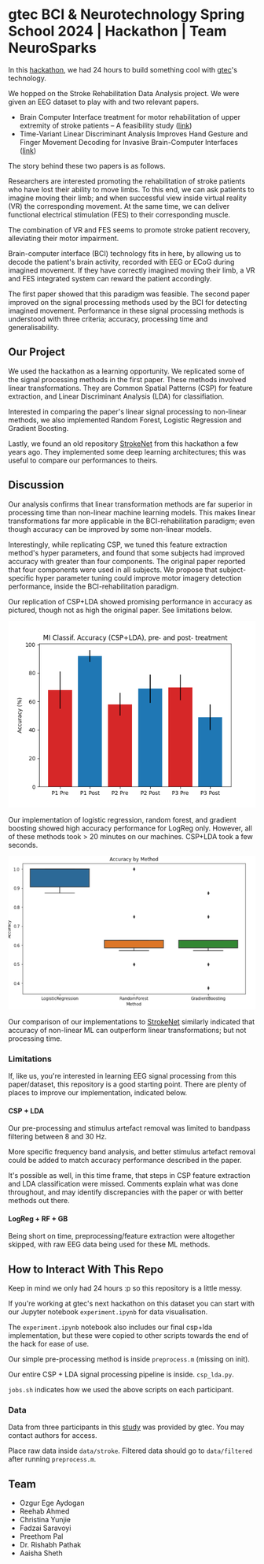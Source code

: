 # gtec BCI & Neurotechnology Spring School 2024 | Hackathon | Team NeuroSparks

In this [hackathon](https://www.br41n.io/), we had 24 hours to build something 
cool with [gtec](https://www.gtec.at/)'s technology. 

We hopped on the Stroke Rehabilitation Data Analysis project. We were given an
EEG dataset to play with and two relevant papers.

- Brain Computer Interface treatment for motor rehabilitation of upper extremity
of stroke patients – A feasibility study ([link](https://pubmed.ncbi.nlm.nih.gov/33192277/))
- Time-Variant Linear Discriminant Analysis Improves Hand Gesture and Finger Movement Decoding
for Invasive Brain-Computer Interfaces ([link](https://www.frontiersin.org/articles/10.3389/fnins.2019.00901/full))

The story behind these two papers is as follows.

Researchers are interested promoting the rehabilitation of stroke patients
who have lost their ability to move limbs. To this end, we can ask patients
to imagine moving their limb; and when successful view inside virtual reality 
(VR) the corresponding movement. At the same time, we can deliver functional
electrical stimulation (FES) to their corresponding muscle.

The combination of VR and FES seems to promote stroke patient recovery,
alleviating their motor impairment.

Brain-computer interface (BCI) technology fits in here, by allowing us to decode
the patient's brain activity, recorded with
EEG or ECoG during imagined movement. If they have
correctly imagined moving their limb, a VR and FES integrated system can 
reward the patient accordingly.

The first paper showed that this paradigm was feasible. The second paper
improved on the signal processing methods used by the BCI for detecting
imagined movement. Performance in these signal processing methods is understood
with three criteria; accuracy, processing time and generalisability.

## Our Project

We used the hackathon as a learning opportunity. We replicated some of the
signal processing methods in the first paper. These methods involved
linear transformations. They are Common Spatial Patterns (CSP) for feature 
extraction, and Linear Discriminant Analysis (LDA) for classifiation.

Interested in comparing the paper's linear signal processing to non-linear
methods, we also implemented Random Forest, Logistic Regression and Gradient
Boosting.

Lastly, we found an old repository
[StrokeNet](https://github.com/hWils/Stroke-Net) from this hackathon a few
years ago. They implemented some deep learning architectures; this was useful
to compare our performances to theirs.

## Discussion

Our analysis confirms that linear transformation methods are far superior
in processing time than non-linear machine learning models. This makes linear
transformations far more applicable in the BCI-rehabilitation paradigm; even
though accuracy can be improved by some non-linear models.

Interestingly, while replicating CSP, we tuned this feature extraction method's
hyper parameters, and found that some subjects had improved accuracy with
greater than four components. The original paper reported that
four components were used in all subjects. We propose that subject-specific
hyper parameter tuning could improve motor imagery detection performance,
inside the BCI-rehabilitation paradigm.

Our replication of CSP+LDA showed promising performance in accuracy as
pictured, though not as high the original paper. See limitations below.

![image](results/csp-lda-results-bar-plot.png)

Our implementation of logistic regression, random forest, and gradient boosting
showed high accuracy performance for LogReg only. However, all of
these methods took > 20 minutes on our machines. CSP+LDA took a few
seconds.

![image](results/logreg-rf-gb-box-plot.png)

Our comparison of our implementations to 
[StrokeNet](https://github.com/hWils/Stroke-Net) similarly indicated that
accuracy of non-linear ML can outperform linear transformations; but not
processing time.

### Limitations

If, like us, you're interested in learning EEG signal processing from this 
paper/dataset, this repository is a good starting point. There are plenty
of places to improve our implementation, indicated below.

#### CSP + LDA

Our pre-processing and stimulus artefact removal was limited to bandpass
filtering between 8 and 30 Hz. 

More specific frequency band analysis, and better stimulus artefact removal
could be added to match accuracy performance described in the paper.

It's possible as well, in this time frame, that steps in CSP feature extraction
and LDA classification were missed. Comments explain what was done throughout,
and may identify discrepancies with the paper or with better methods out there.

#### LogReg + RF + GB

Being short on time, preprocessing/feature extraction were altogether skipped, 
with raw EEG data being used for these ML methods.

## How to Interact With This Repo 

Keep in mind we only had 24 hours :p so this repository is
a little messy. 

If you're working at gtec's next hackathon
on this dataset you can start with our Jupyter notebook
`experiment.ipynb` for data visualisation. 

The `experiment.ipynb` notebook also includes 
our final csp+lda implementation, but these were copied to other scripts towards
the end of the hack for ease of use.

Our simple pre-processing method is inside `preprocess.m` (missing on init).

Our entire CSP + LDA signal processing pipeline is inside. 
`csp_lda.py`.

`jobs.sh` indicates how we used the above scripts on each participant.

### Data

Data from three participants in this 
[study](https://pubmed.ncbi.nlm.nih.gov/33192277/) was provided by gtec. 
You may contact authors for access.

Place raw data inside `data/stroke`. Filtered data should go to `data/filtered`
after running `preprocess.m`.

## Team

- Ozgur Ege Aydogan
- Reehab Ahmed
- Christina Yunjie
- Fadzai Saravoyi
- Preethom Pal
- Dr. Rishabh Pathak
- Aaisha Sheth

